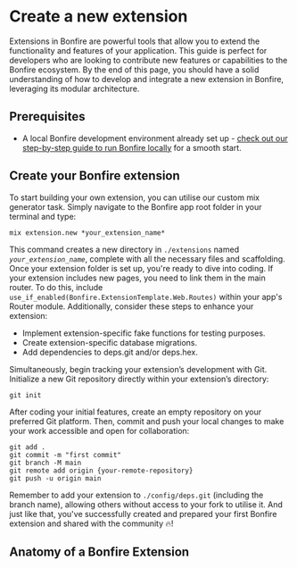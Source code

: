 # Create a new extension
    
Extensions in Bonfire are powerful tools that allow you to extend the functionality and features of your application.
This guide is perfect for developers who are looking to contribute new features or capabilities to the Bonfire ecosystem.
By the end of this page, you should have a solid understanding of how to develop and integrate a new extension in Bonfire, leveraging its modular architecture.

## Prerequisites
- A local Bonfire development environment already set up - [check out our step-by-step guide to run Bonfire locally](/docs/hacking/) for a smooth start.

## Create your Bonfire extension

To start building your own extension, you can utilise our custom mix generator task. Simply navigate to the Bonfire app root folder in your terminal and type:
        
```
mix extension.new *your_extension_name*
```

This command creates a new directory in <code>./extensions</code> named <code>*your_extension_name*</code>, complete with all the necessary files and scaffolding.
Once your extension folder is set up, you're ready to dive into coding. If your extension includes new pages, you need to link them in the main router. To do this, include <code>use_if_enabled(Bonfire.ExtensionTemplate.Web.Routes)</code> within your app's Router module.
Additionally, consider these steps to enhance your extension:

- Implement extension-specific fake functions for testing purposes.
- Create extension-specific database migrations.
- Add dependencies to deps.git and/or deps.hex.
        
        
 Simultaneously, begin tracking your extension’s development with Git. Initialize a new Git repository directly within your extension’s directory:
        
```
git init    
```
After coding your initial features, create an empty repository on your preferred Git platform. Then, commit and push your local changes to make your work accessible and open for collaboration:

```
git add .
git commit -m "first commit"
git branch -M main
git remote add origin {your-remote-repository}
git push -u origin main
```



Remember to add your extension to <code>./config/deps.git</code> (including the branch name), allowing others without access to your fork to utilise it.
And just like that, you've successfully created and prepared your first Bonfire extension and shared with the community 🔥!
    

## Anatomy of a Bonfire Extension
